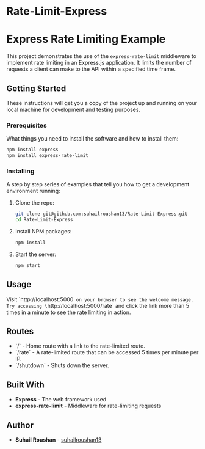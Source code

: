 # Rate-Limit-Express


# Express Rate Limiting Example

This project demonstrates the use of the `express-rate-limit` middleware to implement rate limiting in an Express.js application. It limits the number of requests a client can make to the API within a specified time frame.

## Getting Started

These instructions will get you a copy of the project up and running on your local machine for development and testing purposes.

### Prerequisites

What things you need to install the software and how to install them:

```bash
npm install express
npm install express-rate-limit
```

### Installing

A step by step series of examples that tell you how to get a development environment running:

1. Clone the repo:
   ```bash
   git clone git@github.com:suhailroushan13/Rate-Limit-Express.git
   cd Rate-Limit-Express
   ```
2. Install NPM packages:
   ```bash
   npm install
   ```
3. Start the server:
   ```bash
   npm start
   ```

## Usage

Visit \`http://localhost:5000` on your browser to see the welcome message. Try accessing \`http://localhost:5000/rate` and click the link more than 5 times in a minute to see the rate limiting in action.

## Routes

- \`/\` - Home route with a link to the rate-limited route.
- \`/rate\` - A rate-limited route that can be accessed 5 times per minute per IP.
- \`/shutdown\` - Shuts down the server.

## Built With

- **Express** - The web framework used
- **express-rate-limit** - Middleware for rate-limiting requests

## Author

- **Suhail Roushan** - [suhailroushan13](https://github.com/suhailroushan13)
